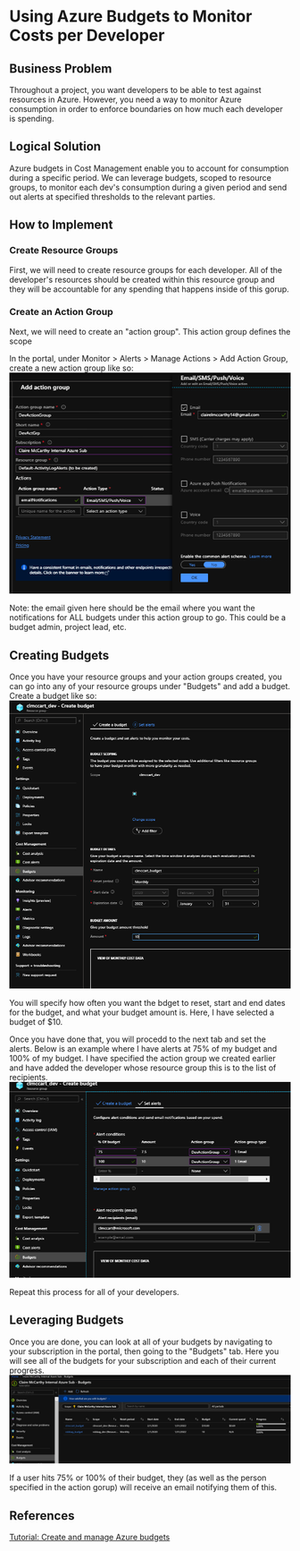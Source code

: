 
# Using Azure Budgets to Monitor Costs per Developer
## Business Problem
Throughout a project, you want developers to be able to test against resources in Azure. However, you need a way to monitor Azure consumption in order to enforce boundaries on how much each developer is spending.

## Logical Solution
Azure budgets in Cost Management enable you to account for consumption during a specific period. We can leverage budgets, scoped to resource groups, to monitor each dev's consumption during a given period and send out alerts at specified thresholds to the relevant parties.   

## How to Implement
### Create Resource Groups
First, we will need to create resource groups for each developer. All of the developer's resources should be created within this resource group and they will be accountable for any spending that happens inside of this gorup.

### Create an Action Group
Next, we will need to create an "action group". This action group defines the scope

In the portal, under Monitor > Alerts > Manage Actions > Add Action Group, create a new action group like so:
![actiongroup](https://github.com/clmccart/cost-monitoring/blob/master/image_refs/actiongroup.PNG)

Note: the email given here should be the email where you want the notifications for ALL budgets under this action group to go. This could be a budget admin, project lead, etc. 

## Creating Budgets
Once you have your resource groups and your action groups created, you can go into any of your resource groups under "Budgets" and add a budget.
Create a budget like so:
![createbudget](https://github.com/clmccart/cost-monitoring/blob/master/image_refs/createbudget.PNG)

You will specify how often you want the bdget to reset, start and end dates for the budget, and what your budget amount is. Here, I have selected a budget of $10. 

Once you have done that, you will procedd to the next tab and set the alerts. 
Below is an example where I have alerts at 75% of my budget and 100% of my budget. I have specified the action group we created earlier and have added the developer whose resource group this is to the list of recipients.
![createalerts](https://github.com/clmccart/cost-monitoring/blob/master/image_refs/createalerts.PNG)

Repeat this process for all of your developers.

## Leveraging Budgets
Once you are done, you can look at all of your budgets by navigating to your subscription in the portal, then going to the "Budgets" tab. Here you will see all of the budgets for your subscription and each of their current progress.
![allbudgets](https://github.com/clmccart/cost-monitoring/blob/master/image_refs/allbudgets.PNG)

If a user hits 75% or 100% of their budget, they (as well as the person specified in the action gorup) will receive an email notifying them of this.

## References
[Tutorial: Create and manage Azure budgets](https://docs.microsoft.com/en-us/azure/cost-management-billing/costs/tutorial-acm-create-budgets)


